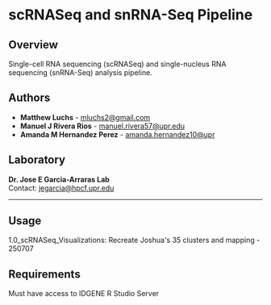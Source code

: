 # scRNASeq and snRNA-Seq Pipeline

## Overview
Single-cell RNA sequencing (scRNASeq) and single-nucleus RNA sequencing (snRNA-Seq) analysis pipeline.

## Authors
- **Matthew Luchs** - [mluchs2@gmail.com](mailto:mluchs2@gmail.com)
- **Manuel J Rivera Rios** - [manuel.rivera57@upr.edu](mailto:manuel.rivera57@upr.edu)
- **Amanda M Hernandez Perez** - [amanda.hernandez10@upr](mailto:amanda.hernandez10@upr.)

## Laboratory
**Dr. Jose E Garcia-Arraras Lab**  
Contact: [jegarcia@hpcf.upr.edu](mailto:jegarcia@hpcf.upr.edu)

---

## Usage
1.0_scRNASeq_Visualizations: Recreate Joshua's 35 clusters and mapping - 250707

## Requirements
Must have access to IDGENE R Studio Server

